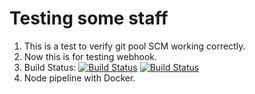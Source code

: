 # Testing some staff

1. This is a test to verify git pool SCM working correctly.
2. Now this is for testing webhook.
3. Build Status: [![Build Status](http://104.199.77.116:8080/buildStatus/icon?job=instavote-jobs%2Finstavote-build)](http://104.199.77.116:8080/job/instavote-jobs/job/instavote-build/) [![Build Status](http://104.199.77.116:8080/buildStatus/icon?job=instavote-jobs%2Finstavote-test&subject=UnitTests)](http://104.199.77.116:8080/job/instavote-jobs/job/instavote-test/)
4. Node pipeline with Docker.

